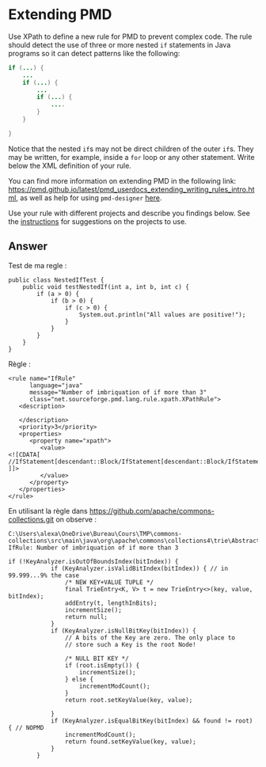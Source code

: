 # Extending PMD

Use XPath to define a new rule for PMD to prevent complex code. The rule should detect the use of three or more nested `if` statements in Java programs so it can detect patterns like the following:

```Java
if (...) {
    ...
    if (...) {
        ...
        if (...) {
            ....
        }
    }

}
```
Notice that the nested `if`s may not be direct children of the outer `if`s. They may be written, for example, inside a `for` loop or any other statement.
Write below the XML definition of your rule.

You can find more information on extending PMD in the following link: https://pmd.github.io/latest/pmd_userdocs_extending_writing_rules_intro.html, as well as help for using `pmd-designer` [here](https://github.com/selabs-ur1/VV-ISTIC-TP2/blob/master/exercises/designer-help.md).

Use your rule with different projects and describe you findings below. See the [instructions](../sujet.md) for suggestions on the projects to use.

## Answer

Test de ma regle : 
```
public class NestedIfTest {
    public void testNestedIf(int a, int b, int c) {
        if (a > 0) {
            if (b > 0) {
                if (c > 0) {
                    System.out.println("All values are positive!");
                }
            }
        }
    }
}
```
Règle :
```
<rule name="IfRule"
      language="java"
      message="Number of imbriquation of if more than 3"
      class="net.sourceforge.pmd.lang.rule.xpath.XPathRule">
   <description>

   </description>
   <priority>3</priority>
   <properties>
      <property name="xpath">
         <value>
<![CDATA[
//IfStatement[descendant::Block/IfStatement[descendant::Block/IfStatement]]
]]>
         </value>
      </property>
   </properties>
</rule>
```

En utilisant la règle dans https://github.com/apache/commons-collections.git on observe :

```
C:\Users\alexa\OneDrive\Bureau\Cours\TMP\commons-collections\src\main\java\org\apache\commons\collections4\trie\AbstractPatriciaTrie.java:2041: IfRule: Number of imbriquation of if more than 3
```
```
if (!KeyAnalyzer.isOutOfBoundsIndex(bitIndex)) {
            if (KeyAnalyzer.isValidBitIndex(bitIndex)) { // in 99.999...9% the case
                /* NEW KEY+VALUE TUPLE */
                final TrieEntry<K, V> t = new TrieEntry<>(key, value, bitIndex);
                addEntry(t, lengthInBits);
                incrementSize();
                return null;
            }
            if (KeyAnalyzer.isNullBitKey(bitIndex)) {
                // A bits of the Key are zero. The only place to
                // store such a Key is the root Node!

                /* NULL BIT KEY */
                if (root.isEmpty()) {
                    incrementSize();
                } else {
                    incrementModCount();
                }
                return root.setKeyValue(key, value);

            }
            if (KeyAnalyzer.isEqualBitKey(bitIndex) && found != root) { // NOPMD
                incrementModCount();
                return found.setKeyValue(key, value);
            }
        }
```